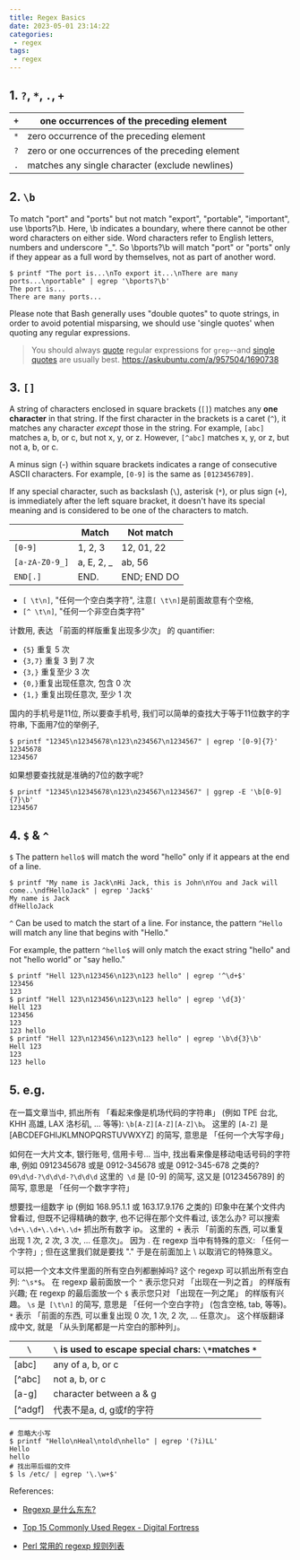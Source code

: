 ```yaml
---
title: Regex Basics
date: 2023-05-01 23:14:22
categories:
 - regex
tags:
 - regex
---
```


## 1. `?`, `*`, `.`, `+`

| `+`  | one occurrences of the preceding element         |
| ---- | ------------------------------------------------ |
| `*`  | zero occurrence of the preceding element         |
| `?`  | zero or one occurrences of the preceding element |
| `.`  | matches any single character (exclude newlines)  |

## 2. `\b`

To match "port" and "ports" but not match "export", "portable", "important", use \bports?\b. Here, \b indicates a boundary, where there cannot be other word characters on either side. Word characters refer to English letters, numbers and underscore "_". So \bports?\b will match "port" or "ports" only if they appear as a full word by themselves, not as part of another word.

```shell
$ printf "The port is...\nTo export it...\nThere are many ports...\nportable" | egrep '\bports?\b'
The port is...
There are many ports...
```

Please note that Bash generally uses "double quotes" to quote strings, in order to avoid potential misparsing, we should use 'single quotes' when quoting any regular expressions.

>  You should always [quote](https://www.gnu.org/software/bash/manual/bash.html#Quoting) regular expressions for `grep`--and [single quotes](https://www.gnu.org/software/bash/manual/bash.html#Single-Quotes) are usually best. https://askubuntu.com/a/957504/1690738

## 3. `[]`

A string of characters enclosed in square brackets (`[]`) matches any **one character** in that string. If the first character in the brackets is a caret (`^`), it matches any character *except* those in the string. For example, `[abc]` matches a, b, or c, but not x, y, or z. However, `[^abc]` matches x, y, or z, but not a, b, or c.

A minus sign (-) within square brackets indicates a range of consecutive ASCII characters. For example, `[0-9]` is the same as `[0123456789]`. 

If any special character, such as backslash (`\`), asterisk (`*`), or plus sign (`+`), is immediately after the left square bracket, it doesn't have its special meaning and is considered to be one of the characters to match.

|                | Match      | Not match     |
| -------------- | ---------- | ------------- |
| `[0-9]`        | 1, 2, 3    | 12, 01, 22    |
| `[a-zA-Z0-9_]` | a, E, 2, _ | ab, 56        |
| `END[.]`       | END.       | END;   END DO |

- `[ \t\n]`, "任何一个空白类字符",  注意`[ \t\n]`是前面故意有个空格, 
-  `[^ \t\n]`, "任何一个非空白类字符"

计数用, 表达 「前面的样版重复出现多少次」 的 quantifier:

- `{5}` 重复 5 次
- `{3,7}` 重复 3 到 7 次
- `{3,}` 重复至少 3 次
-  `{0,}`重复出现任意次, 包含 0 次
- `{1,}` 重复出现任意次, 至少 1 次

国内的手机号是11位, 所以要查手机号, 我们可以简单的查找大于等于11位数字的字符串, 下面用7位的举例子, 

```shell
$ printf "12345\n12345678\n123\n234567\n1234567" | egrep '[0-9]{7}'        
12345678
1234567
```

如果想要查找就是准确的7位的数字呢?

```shell
$ printf "12345\n12345678\n123\n234567\n1234567" | ggrep -E '\b[0-9]{7}\b' 
1234567
```

## 4. `$` & `^`

`$` The pattern `hello$` will match the word "hello" only if it appears at the end of a line.

```shell
$ printf "My name is Jack\nHi Jack, this is John\nYou and Jack will come..\ndfHelloJack" | egrep 'Jack$'
My name is Jack
dfHelloJack
```

 `^` Can be used to match the start of a line. For instance, the pattern `^Hello` will match any line that begins with "Hello."

For example, the pattern `^hello$` will only match the exact string "hello" and not "hello world" or "say hello."

```shell
$ printf "Hell 123\n123456\n123\n123 hello" | egrep '^\d+$'        
123456
123
$ printf "Hell 123\n123456\n123\n123 hello" | egrep '\d{3}'        
Hell 123
123456
123
123 hello
$ printf "Hell 123\n123456\n123\n123 hello" | egrep '\b\d{3}\b'    
Hell 123
123
123 hello
```

## 5. e.g.

在一篇文章当中, 抓出所有 「看起来像是机场代码的字符串」 (例如 TPE 台北, KHH 高雄, LAX 洛杉矶, ... 等等): `\b[A-Z][A-Z][A-Z]\b`。 这里的 `[A-Z]` 是 [ABCDEFGHIJKLMNOPQRSTUVWXYZ] 的简写, 意思是 「任何一个大写字母」

如何在一大片文本, 银行账号, 信用卡号... 当中, 找出看来像是移动电话号码的字符串, 例如 0912345678 或是 0912-345678 或是 0912-345-678 之类的? `09\d\d-?\d\d\d-?\d\d\d` 这里的` \d` 是 [0-9] 的简写, 这又是 [0123456789] 的简写, 意思是 「任何一个数字字符」

想要找一组数字 ip (例如 168.95.1.1 或 163.17.9.176 之类的) 印象中在某个文件内曾看过, 但既不记得精确的数字, 也不记得在那个文件看过, 该怎么办? 可以搜索 `\d+\.\d+\.\d+\.\d+` 抓出所有数字 ip。 这里的` +` 表示 「前面的东西, 可以重复出现 1 次, 2 次, 3 次, ... 任意次」。 因为 . 在 regexp 当中有特殊的意义: 「任何一个字符」; 但在这里我们就是要找 "." 于是在前面加上 \ 以取消它的特殊意义。

可以把一个文本文件里面的所有空白列都删掉吗? 这个 regexp 可以抓出所有空白列: `^\s*$`。 在 regexp 最前面放一个 `^` 表示您只对 「出现在一列之首」 的样版有兴趣; 在 regexp 的最后面放一个 `$` 表示您只对 「出现在一列之尾」 的样版有兴趣。 `\s` 是` [\t\n]` 的简写, 意思是 「任何一个空白字符」 (包含空格, tab, 等等)。 `*` 表示 「前面的东西, 可以重复出现 0 次, 1 次, 2 次, ... 任意次」。 这个样版翻译成中文, 就是 「从头到尾都是一片空白的那种列」。

| `\`     | `\` is used to escape special chars: `\*`matches `*` |
| ------- | ---------------------------------------------------- |
| [abc]   | any of a, b, or c                                    |
| [^abc]  | not a, b, or c                                       |
| [a-g]   | character between a & g                              |
| [^adgf] | 代表不是a, d, g或f的字符                                |

```shell
# 忽略大小写
$ printf "Hello\nHeal\ntold\nhello" | egrep '(?i)LL' 
Hello
hello
# 找出带后缀的文件
$ ls /etc/ | egrep '\.\w+$'  
```

References:

- [Regexp 是什么东东?](https://www.cyut.edu.tw/~ckhung/b/re/intro.php)

- [Top 15 Commonly Used Regex - Digital Fortress](https://digitalfortress.tech/tips/top-15-commonly-used-regex/)

- [Perl 常用的 regexp 规则列表](https://www.cyut.edu.tw/~ckhung/b/re/rules.php)
